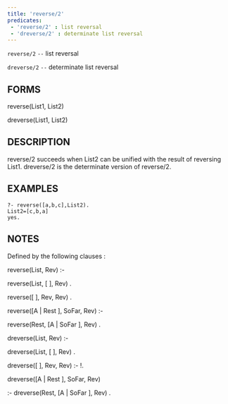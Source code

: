 ```yaml
---
title: 'reverse/2'
predicates:
 - 'reverse/2' : list reversal
 - 'dreverse/2' : determinate list reversal
---
```

`reverse/2` `--` list reversal

`dreverse/2` `--` determinate list reversal


## FORMS

reverse(List1, List2)

dreverse(List1, List2)


## DESCRIPTION

reverse/2 succeeds when List2 can be unified with the result of reversing List1. dreverse/2 is the determinate version of reverse/2.


## EXAMPLES

```
?- reverse([a,b,c],List2).
List2=[c,b,a]
yes.
```


## NOTES

Defined by the following clauses :

reverse(List, Rev) :-

reverse(List, [ ], Rev) .


reverse([ ], Rev, Rev) .

reverse([A | Rest ], SoFar, Rev) :-

reverse(Rest, [A | SoFar ], Rev) .


dreverse(List, Rev) :-

dreverse(List, [ ], Rev) .


dreverse([ ], Rev, Rev) :- !.

dreverse([A | Rest ], SoFar, Rev)

:- dreverse(Rest, [A | SoFar ], Rev) .

